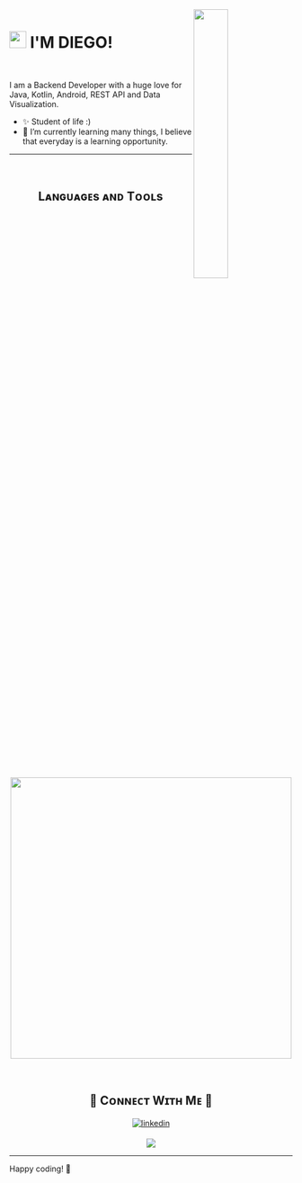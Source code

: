 <!--<div>
  <img src="https://media.giphy.com/media/L8K62iTDkzGX6/giphy.gif" width="40%" align="right"/>
</div>-->

<!--Night Owl image-->
<div>
  <img align="right" width="35%" src="https://owlbertsio-resized.s3.amazonaws.com/Popper.psd.full.png">
</div>

<!--Header Name-->
# <img src="https://emojis.slackmojis.com/emojis/images/1531849430/4246/blob-sunglasses.gif?1531849430" width="30"/> I'M DIEGO! 
<!--*Backend Developer*-->
<br /> 

<!--Start Intro-->               
<p align="left">I am a Backend Developer with a huge love for Java, Kotlin, Android, REST API and Data Visualization. </p>

- ✨ Student of life :)
- 🌱 I’m currently learning many things, I believe that everyday is a learning opportunity.
<!--End Intro-->

---
<br />

<!--Languages and Tools Section-->       
<h2 align="center">Lᴀɴɢᴜᴀɢᴇs ᴀɴᴅ Tᴏᴏʟs</h2> 
<p align="center">
<img width="500px"  src="https://skillicons.dev/icons?i=java,kotlin,spring,docker,mysql,js,html,css,git,postman,idea,androidstudio&perline=10"  />
</p>
<br />

<!--## Acerca de mí
- 💻 Programador con experiencia en backend.
- 🌐 Lenguajes: Java, SQL y PL/SQL.
- 🚀 Frameworks: Spring y Oracle APEX.-->

<!--Contact Section--> 

<h2 align="center">🤝 Cᴏɴɴᴇᴄᴛ Wɪᴛʜ Mᴇ 🤝 </h2>
<div align="center">
  <a href="https://www.linkedin.com/in/diego-carramolino-romero/" >
    <img src=https://img.shields.io/badge/linkedin-%231E77B5.svg?&style=for-the-badge&logo=linkedin&logoColor=white alt=linkedin style="margin-bottom: 5px;" />
  </a>
</div>

<!--Footer--> 
<p align="center">
  <img src="https://capsule-render.vercel.app/api?type=waving&color=gradient&height=65&section=footer"/>
</p>

------

Happy coding! 🚀
